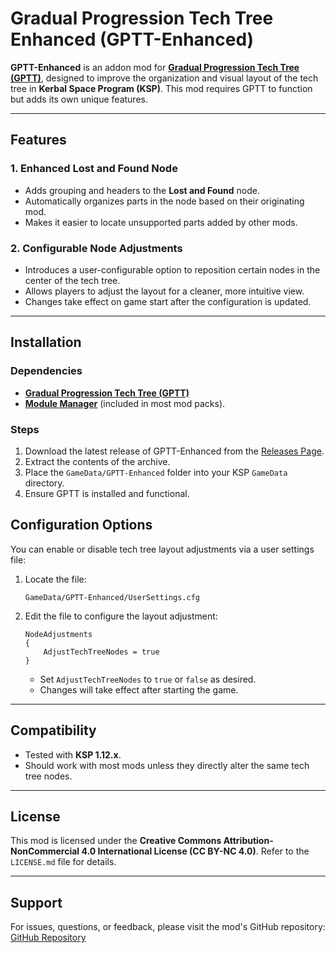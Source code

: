 # Gradual Progression Tech Tree Enhanced (GPTT-Enhanced)

**GPTT-Enhanced** is an addon mod for **[Gradual Progression Tech Tree (GPTT)](https://github.com/Author/GPTT)**, designed to improve the organization and visual layout of the tech tree in **Kerbal Space Program (KSP)**. This mod requires GPTT to function but adds its own unique features.

---

## Features

### 1. Enhanced Lost and Found Node
- Adds grouping and headers to the **Lost and Found** node.
- Automatically organizes parts in the node based on their originating mod.
- Makes it easier to locate unsupported parts added by other mods.

### 2. Configurable Node Adjustments
- Introduces a user-configurable option to reposition certain nodes in the center of the tech tree.
- Allows players to adjust the layout for a cleaner, more intuitive view.
- Changes take effect on game start after the configuration is updated.

---

## Installation

### Dependencies
- **[Gradual Progression Tech Tree (GPTT)](https://github.com/Author/GPTT)**
- **[Module Manager](https://github.com/sarbian/ModuleManager)** (included in most mod packs).

### Steps
1. Download the latest release of GPTT-Enhanced from the [Releases Page](https://github.com/AlexSkylark/GPTT-Enhanced/releases).
2. Extract the contents of the archive.
3. Place the `GameData/GPTT-Enhanced` folder into your KSP `GameData` directory.
4. Ensure GPTT is installed and functional.

## Configuration Options

You can enable or disable tech tree layout adjustments via a user settings file:

1. Locate the file:
   ```
   GameData/GPTT-Enhanced/UserSettings.cfg
   ```

2. Edit the file to configure the layout adjustment:
   ```
   NodeAdjustments
   {
       AdjustTechTreeNodes = true
   }
   ```

   - Set `AdjustTechTreeNodes` to `true` or `false` as desired.
   - Changes will take effect after starting the game.

---

## Compatibility

- Tested with **KSP 1.12.x**.
- Should work with most mods unless they directly alter the same tech tree nodes.

---

## License

This mod is licensed under the **Creative Commons Attribution-NonCommercial 4.0 International License (CC BY-NC 4.0)**. Refer to the `LICENSE.md` file for details.

---

## Support

For issues, questions, or feedback, please visit the mod's GitHub repository:
[GitHub Repository](https://github.com/AlexSkylark/GPTT-Enhanced)
